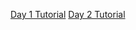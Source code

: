 [Day 1 Tutorial](https://docs.google.com/presentation/d/1Y3cza8zijudi5H94pD02mJVoUkspxiIu7tfud0khCfs/edit?usp=sharing)
[Day 2 Tutorial](https://docs.google.com/presentation/d/19WS5syjc_-pRmuItQGxl4eUanslJmr0OKvpAUZAHwFE/edit?usp=sharing)
